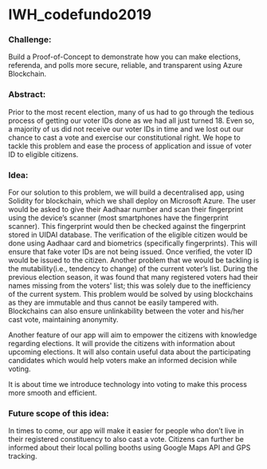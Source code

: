 # IWH_codefundo2019

### Challenge: 
Build a Proof-of-Concept to demonstrate how you can make elections, referenda, and polls more secure, reliable, and transparent using Azure Blockchain.

### Abstract:
Prior to the most recent election, many of us had to go through the tedious process of getting our voter IDs done as we had all just turned 18. Even so, a majority of us did not receive our voter IDs in time and we lost out our chance to cast a vote and exercise our constitutional right. We hope to tackle this problem and ease the process of application and issue of voter ID to eligible citizens. 

### Idea: 
For our solution to this problem, we will build a decentralised app, using Solidity for blockchain, which we shall deploy on Microsoft Azure. 
The user would be asked to give their Aadhaar number and scan their fingerprint using the device’s scanner (most smartphones have the fingerprint scanner). This fingerprint would then be checked against the fingerprint stored in UIDAI database. 
The verification of the eligible citizen would be done using Aadhaar card and biometrics (specifically fingerprints). This will ensure that fake voter IDs are not being issued. 
Once verified, the voter ID would be issued to the citizen. 
Another problem that we would be tackling is the mutability(i.e., tendency to change) of the current voter’s list. During the previous election season, it was found that many registered voters had their names missing from the voters' list; this was solely due to the inefficiency of the current system. 
This problem would be solved by using blockchains as they are immutable and thus cannot be easily tampered with. Blockchains can also ensure unlinkability between the voter and his/her cast vote, maintaining anonymity. 

Another feature of our app will aim to empower the citizens with knowledge regarding elections. It will provide the citizens with information about upcoming elections. It will also contain useful data about the participating candidates which would help voters make an informed decision while voting. 

It is about time we introduce technology into voting to make this process more smooth and efficient.

### Future scope of this idea: 
In times to come, our app will make it easier for people who don’t live in their registered constituency to also cast a vote.
Citizens can further be informed about their local polling booths using Google Maps API and GPS tracking. 
